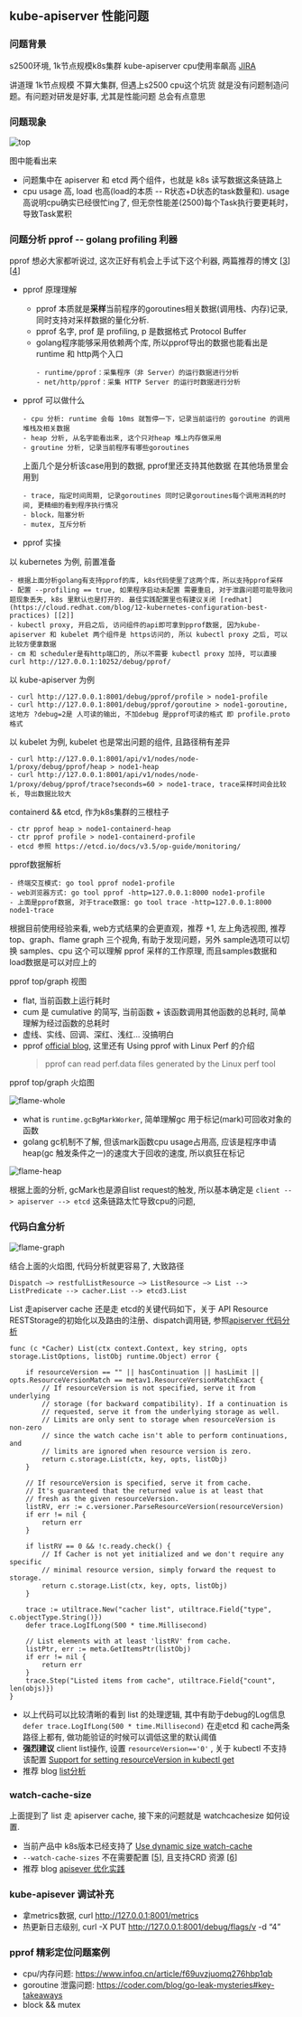 ## kube-apiserver 性能问题

### 问题背景

s2500环境, 1k节点规模k8s集群 kube-apiserver cpu使用率飙高 [JIRA](https://easystack.atlassian.net/browse/EAS-91610)

讲道理 1k节点规模 不算大集群, 但遇上s2500 cpu这个坑货 就是没有问题制造问题。有问题对研发是好事, 尤其是性能问题 总会有点意思

### 问题现象

![top](../pics/top.png)

图中能看出来
- 问题集中在 apiserver 和 etcd 两个组件，也就是 k8s 读写数据这条链路上
- cpu usage 高, load 也高(load的本质 -- R状态+D状态的task数量和). usage高说明cpu确实已经很忙ing了, 但无奈性能差(2500)每个Task执行要更耗时，导致Task累积

### 问题分析 pprof -- golang profiling 利器

pprof 想必大家都听说过, 这次正好有机会上手试下这个利器, 两篇推荐的博文 [[3]] [[4]]

- pprof 原理理解

    - pprof 本质就是**采样**当前程序的goroutines相关数据(调用栈、内存)记录, 同时支持对采样数据的量化分析. 
    - pprof 名字, prof 是 profiling, p 是数据格式 Protocol Buffer 
    - golang程序能够采用依赖两个库, 所以pprof导出的数据也能看出是 runtime 和 http两个入口
      ```cgo
      - runtime/pprof：采集程序（非 Server）的运行数据进行分析
      - net/http/pprof：采集 HTTP Server 的运行时数据进行分析
      ```
  
- pprof 可以做什么
  ```cgo
  - cpu 分析: runtime 会每 10ms 就暂停一下，记录当前运行的 goroutine 的调用堆栈及相关数据
  - heap 分析, 从名字能看出来, 这个只对heap 堆上内存做采用
  - groutine 分析, 记录当前程序有哪些goroutines 
  ```

  上面几个是分析该case用到的数据, pprof里还支持其他数据 在其他场景里会用到

  ```cgo
  - trace, 指定时间周期, 记录goroutines 同时记录goroutines每个调用消耗的时间, 更精细的看到程序执行情况
  - block，阻塞分析
  - mutex, 互斥分析
  ```

- pprof 实操

以 kubernetes 为例, 前置准备
```cgo
- 根据上面分析golang有支持pprof的库, k8s代码使里了这两个库，所以支持pprof采样
- 配置 --profiling == true, 如果程序启动未配置 需要重启, 对于泄露问题可能导致问题现象丢失, k8s 里默认也是打开的. 最佳实践配置里也有建议关闭 [redhat](https://cloud.redhat.com/blog/12-kubernetes-configuration-best-practices) [[2]]
- kubectl proxy, 开启之后, 访问组件的api即可拿到pprof数据, 因为kube-apiserver 和 kubelet 两个组件是 https访问的, 所以 kubectl proxy 之后, 可以比较方便拿数据
- cm 和 scheduler是有http端口的, 所以不需要 kubectl proxy 加持, 可以直接  curl http://127.0.0.1:10252/debug/pprof/
```

以 kube-apiserver 为例
```cgo
- curl http://127.0.0.1:8001/debug/pprof/profile > node1-profile
- curl http://127.0.0.1:8001/debug/pprof/goroutine > node1-goroutine,  这地方 ?debug=2是 人可读的输出, 不加debug 是pprof可读的格式 即 profile.proto 格式
```

以 kubelet 为例, kubelet 也是常出问题的组件, 且路径稍有差异
```cgo
- curl http://127.0.0.1:8001/api/v1/nodes/node-1/proxy/debug/pprof/heap > node1-heap
- curl http://127.0.0.1:8001/api/v1/nodes/node-1/proxy/debug/pprof/trace?seconds=60 > node1-trace, trace采样时间会比较长, 导出数据比较大
```

containerd && etcd, 作为k8s集群的三根柱子
```cgo
- ctr pprof heap > node1-containerd-heap
- ctr pprof profile > node1-containerd-profile
- etcd 参照 https://etcd.io/docs/v3.5/op-guide/monitoring/
```


pprof数据解析
```cgo
- 终端交互模式: go tool pprof node1-profile
- web浏览器方式: go tool pprof -http=127.0.0.1:8000 node1-profile
- 上面是pprof数据, 对于trace数据: go tool trace -http=127.0.0.1:8000 node1-trace
```

根据目前使用经验来看, web方式结果的会更直观，推荐 +1, 左上角选视图, 推荐 top、graph、flame graph 三个视角, 有助于发现问题，另外 sample选项可以切换 samples、cpu 这个可以理解 pprof 采样的工作原理, 而且samples数据和 load数据是可以对应上的


pprof top/graph 视图

- flat, 当前函数上运行耗时
- cum 是 cumulative 的简写, 当前函数 + 该函数调用其他函数的总耗时, 简单理解为经过函数的总耗时
- 虚线、实线、回调、深红、浅红... 没搞明白
- pprof [official blog](https://go.dev/blog/pprof), 这里还有 Using pprof with Linux Perf 的介绍
  > pprof can read perf.data files generated by the Linux perf tool

pprof top/graph 火焰图

![flame-whole](../pics/flame-whole.png)

- what is ```runtime.gcBgMarkWorker```, 简单理解gc 用于标记(mark)可回收对象的函数
- golang gc机制不了解, 但该mark函数cpu usage占用高, 应该是程序申请heap(gc 触发条件之一)的速度大于回收的速度, 所以疯狂在标记

![flame-heap](../pics/flame-heap.png)

根据上面的分析, gcMark也是源自list request的触发, 所以基本确定是 ```client --> apiserver --> etcd``` 这条链路太忙导致cpu的问题,

### 代码白盒分析

![flame-graph](../pics/flame-graph.png)

结合上面的火焰图, 代码分析就更容易了, 大致路径

```Dispatch —> restfulListResource —> ListResource —> List --> ListPredicate --> cacher.List --> etcd3.List```

List 走apiserver cache 还是走 etcd的关键代码如下，关于 API Resource RESTStorage的初始化以及路由的注册、dispatch调用链,  参照[apiserver 代码分析](kube-apiserver.md)

```cgo
func (c *Cacher) List(ctx context.Context, key string, opts storage.ListOptions, listObj runtime.Object) error {

	if resourceVersion == "" || hasContinuation || hasLimit || opts.ResourceVersionMatch == metav1.ResourceVersionMatchExact {
		// If resourceVersion is not specified, serve it from underlying
		// storage (for backward compatibility). If a continuation is
		// requested, serve it from the underlying storage as well.
		// Limits are only sent to storage when resourceVersion is non-zero
		// since the watch cache isn't able to perform continuations, and
		// limits are ignored when resource version is zero.
		return c.storage.List(ctx, key, opts, listObj)
	}

	// If resourceVersion is specified, serve it from cache.
	// It's guaranteed that the returned value is at least that
	// fresh as the given resourceVersion.
	listRV, err := c.versioner.ParseResourceVersion(resourceVersion)
	if err != nil {
		return err
	}

	if listRV == 0 && !c.ready.check() {
		// If Cacher is not yet initialized and we don't require any specific
		// minimal resource version, simply forward the request to storage.
		return c.storage.List(ctx, key, opts, listObj)
	}

	trace := utiltrace.New("cacher list", utiltrace.Field{"type", c.objectType.String()})
    defer trace.LogIfLong(500 * time.Millisecond)
    
	// List elements with at least 'listRV' from cache.
	listPtr, err := meta.GetItemsPtr(listObj)
	if err != nil {
		return err
	}
	trace.Step("Listed items from cache", utiltrace.Field{"count", len(objs)})
}

```

- 以上代码可以比较清晰的看到 list 的处理逻辑, 其中有助于debug的Log信息 ```defer trace.LogIfLong(500 * time.Millisecond)``` 在走etcd 和 cache两条路径上都有, 做功能验证的时候可以调低这里的默认阈值
- **强烈建议** client list操作, 设置 ``` resourceVersion=='0' ``` , 关于 kubectl 不支持该配置 [Support for setting resourceVersion in kubectl get ](https://github.com/kubernetes/kubectl/issues/965)
- 推荐 blog [list分析](https://arthurchiao.art/blog/k8s-reliability-list-data-zh/)


### watch-cache-size

上面提到了 list 走 apiserver cache, 接下来的问题就是 watchcachesize 如何设置.

- 当前产品中 k8s版本已经支持了 [Use dynamic size watch-cache](https://github.com/kubernetes/kubernetes/pull/90091)
- ```--watch-cache-sizes``` 不在需要配置 [[5]], 且支持CRD 资源 [[6]]
- 推荐 blog [apisever 优化实践](https://www.sofastack.tech/blog/climbing-to-the-top-of-scale-ant-groups-large-scale-sigma-cluster-apiserver-optimization-in-practice/) 


### kube-apisever 调试补充

- 拿metrics数据, curl http://127.0.0.1:8001/metrics
- 热更新日志级别, curl -X PUT http://127.0.0.1:8001/debug/flags/v -d “4”

### pprof 精彩定位问题案例

- cpu/内存问题: https://www.infoq.cn/article/f69uvzjuomq276hbp1qb
- goroutine 泄露问题: https://coder.com/blog/go-leak-mysteries#key-takeaways
- block && mutex



[1]: https://cloud.redhat.com/blog/12-kubernetes-configuration-best-practices
[2]: https://docs.datadoghq.com/security_platform/default_rules/cis-kubernetes-1.5.1-1.2.21/
[3]: https://eddycjy.com/posts/go/tools/2018-09-15-go-tool-pprof/
[4]: https://www.cnblogs.com/qcrao-2018/p/11832732.html
[5]: https://github.com/kubernetes/kubernetes/pull/91818/files
[6]: https://github.com/kubernetes/kubernetes/issues/75677


